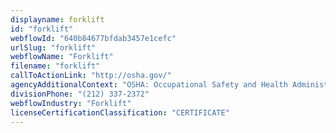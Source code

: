 ```yaml
---
displayname: forklift
id: "forklift"
webflowId: "640b84677bfdab3457e1cefc"
urlSlug: "forklift"
webflowName: "Forklift"
filename: "forklift"
callToActionLink: "http://osha.gov/"
agencyAdditionalContext: "OSHA: Occupational Safety and Health Administration"
divisionPhone: "(212) 337-2372"
webflowIndustry: "Forklift"
licenseCertificationClassification: "CERTIFICATE"
---
```

